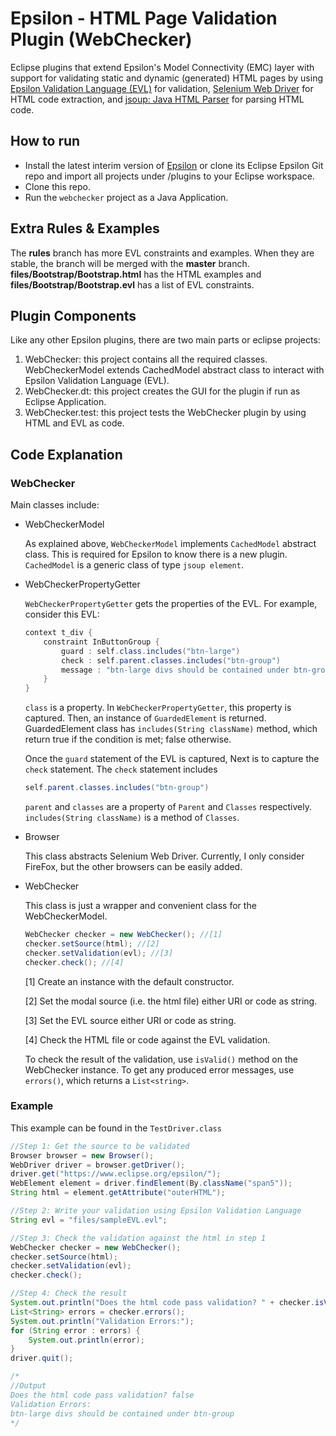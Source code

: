 # Epsilon - HTML Page Validation Plugin (WebChecker)

Eclipse plugins that extend Epsilon's Model Connectivity (EMC) layer with support for validating static and dynamic (generated) HTML pages by using [Epsilon Validation Language (EVL)](https://www.eclipse.org/epsilon/doc/evl/) for validation, [Selenium Web Driver](https://www.seleniumhq.org/) for HTML code extraction, and [jsoup: Java HTML Parser](https://jsoup.org/) for parsing HTML code.


## How to run

* Install the latest interim version of [Epsilon](https://www.eclipse.org/epsilon/download) or clone its Eclipse Epsilon Git repo and import all projects under /plugins to your Eclipse workspace.
* Clone this repo.
* Run the `webchecker` project as a Java Application.  

## Extra Rules & Examples
The **rules** branch has more EVL constraints and examples. When they are stable, the branch will be merged with the **master** branch. **files/Bootstrap/Bootstrap.html** has the HTML examples and **files/Bootstrap/Bootstrap.evl** has a list of EVL constraints.

## Plugin Components
Like any other Epsilon plugins, there are two main parts or eclipse projects:

1. WebChecker: this project contains all the required classes. WebCheckerModel extends CachedModel abstract class to interact with Epsilon Validation Language (EVL). 
2. WebChecker.dt: this project creates the GUI for the plugin if run as Eclipse Application.
3. WebChecker.test: this project tests the WebChecker plugin by using HTML and EVL as code.  

## Code Explanation
### WebChecker
Main classes include:

* WebCheckerModel


    As explained above, `WebCheckerModel` implements `CachedModel` abstract class. This is required for Epsilon to know there is a new plugin. `CachedModel` is a generic class of type `jsoup element`.  


* WebCheckerPropertyGetter

    `WebCheckerPropertyGetter` gets the properties of the EVL. For example, consider this EVL:
        
    ```Java
    context t_div {
        constraint InButtonGroup {
            guard : self.class.includes("btn-large")
            check : self.parent.classes.includes("btn-group")
            message : "btn-large divs should be contained under btn-group"
        }
    }
    ```
    `class` is a property. In `WebCheckerPropertyGetter`, this property is captured. Then, an instance of `GuardedElement` is returned. GuardedElement class has `includes(String className)` method, which return true if the condition is met; false otherwise.

    Once the `guard` statement of the EVL is captured, Next is to capture the `check` statement. The `check` statement includes

    ```Java
    self.parent.classes.includes("btn-group")
    ```

    `parent` and `classes` are a property of `Parent` and `Classes` respectively. `includes(String className)` is a method of `Classes`.

* Browser

    This class abstracts Selenium Web Driver. Currently, I only consider FireFox, but the other browsers can be easily added. 

* WebChecker

    This class is just a wrapper and convenient class for the WebCheckerModel. 

    ```Java
    WebChecker checker = new WebChecker(); //[1]
    checker.setSource(html); //[2]
    checker.setValidation(evl); //[3]
    checker.check(); //[4]
    ```  
    [1] Create an instance with the default constructor.

    [2] Set the modal source (i.e. the html file) either URI or code as string.

    [3] Set the EVL source either URI or code as string. 

    [4] Check the HTML file or code against the EVL validation.

    To check the result of the validation, use `isValid()` method on the WebChecker instance. To get any produced error messages, use `errors()`, which returns a `List<string>`.

### Example
This example can be found in the `TestDriver.class` 

```Java
//Step 1: Get the source to be validated
Browser browser = new Browser();
WebDriver driver = browser.getDriver();
driver.get("https://www.eclipse.org/epsilon/");		
WebElement element = driver.findElement(By.className("span5"));
String html = element.getAttribute("outerHTML");

//Step 2: Write your validation using Epsilon Validation Language
String evl = "files/sampleEVL.evl";

//Step 3: Check the validation against the html in step 1
WebChecker checker = new WebChecker();
checker.setSource(html);
checker.setValidation(evl);
checker.check();

//Step 4: Check the result
System.out.println("Does the html code pass validation? " + checker.isValid());
List<String> errors = checker.errors();
System.out.println("Validation Errors:");
for (String error : errors) {
    System.out.println(error);
}		
driver.quit();

/*
//Output
Does the html code pass validation? false
Validation Errors:
btn-large divs should be contained under btn-group
*/
```



